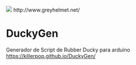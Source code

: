 <img src="https://1.bp.blogspot.com/-lV0q_RogHz0/XyhioZEr6yI/AAAAAAAACog/aUBE3KRem1IA3y03-I5sYSLCWA_ZsHJcwCLcBGAsYHQ/s640/dfbcbdf.png" />
http://www.greyhelmet.net/ 

# DuckyGen
Generador de Script de Rubber Ducky para arduino
https://killerpop.github.io/DuckyGen/
